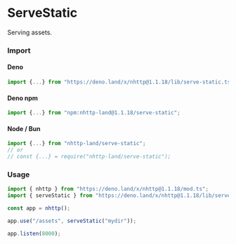 # ServeStatic
Serving assets.

### Import
#### Deno
```ts
import {...} from "https://deno.land/x/nhttp@1.1.18/lib/serve-static.ts";
```
#### Deno npm
```ts
import {...} from "npm:nhttp-land@1.1.18/serve-static";
```
#### Node / Bun
```ts
import {...} from "nhttp-land/serve-static";
// or
// const {...} = require("nhttp-land/serve-static");
```

### Usage
```ts
import { nhttp } from "https://deno.land/x/nhttp@1.1.18/mod.ts";
import { serveStatic } from "https://deno.land/x/nhttp@1.1.18/lib/serve-static.ts";

const app = nhttp();

app.use("/assets", serveStatic("mydir"));

app.listen(8000);
```

